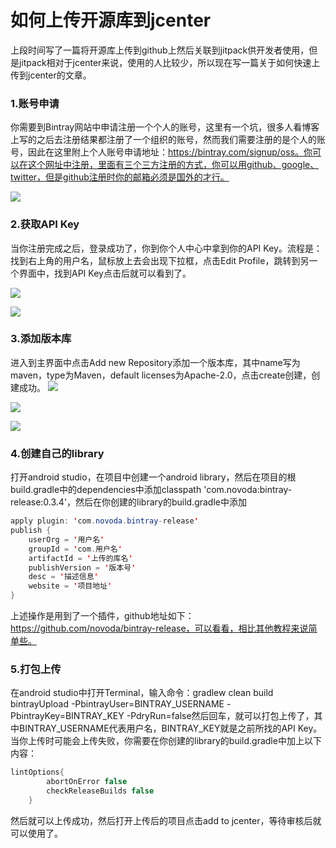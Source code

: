 # 如何上传开源库到jcenter
上段时间写了一篇将开源库上传到github上然后关联到jitpack供开发者使用，但是jitpack相对于jcenter来说，使用的人比较少，所以现在写一篇关于如何快速上传到jcenter的文章。
<!--more-->
### 1.账号申请
你需要到Bintray网站中申请注册一个个人的账号，这里有一个坑，很多人看博客上写的之后去注册结果都注册了一个组织的账号，然而我们需要注册的是个人的账号，因此在这里附上个人账号申请地址：https://bintray.com/signup/oss。你可以在这个网址中注册，里面有三个三方注册的方式，你可以用github、google、twitter，但是github注册时你的邮箱必须是国外的才行。 

![](http://ww4.sinaimg.cn/large/006HJ39wgy1ffcw8kgo58j30l90fg750.jpg)
### 2.获取API Key
当你注册完成之后，登录成功了，你到你个人中心中拿到你的API Key。流程是：找到右上角的用户名，鼠标放上去会出现下拉框，点击Edit Profile，跳转到另一个界面中，找到API Key点击后就可以看到了。

![](http://ww2.sinaimg.cn/large/006HJ39wgy1ffcw8k0obkj307h08o74i.jpg)

![](http://ww1.sinaimg.cn/large/006HJ39wgy1ffcw8k16aij30pb08oq38.jpg)
### 3.添加版本库
进入到主界面中点击Add new Repository添加一个版本库，其中name写为maven，type为Maven，default licenses为Apache-2.0，点击create创建，创建成功。
![](http://ww3.sinaimg.cn/large/006HJ39wgy1ffcwfy7bwaj30g605qq30.jpg)

![](http://ww3.sinaimg.cn/large/006HJ39wgy1ffcwfyfqrxj30gp0h0gmf.jpg)

![](http://ww4.sinaimg.cn/large/006HJ39wgy1ffcwfyfpixj30x306s3yv.jpg)
### 4.创建自己的library
打开android studio，在项目中创建一个android library，然后在项目的根build.gradle中的dependencies中添加classpath 'com.novoda:bintray-release:0.3.4'，然后在你创建的library的build.gradle中添加

```java
apply plugin: 'com.novoda.bintray-release'
publish {
    userOrg = '用户名'
    groupId = 'com.用户名'
    artifactId = '上传的库名'
    publishVersion = '版本号'
    desc = '描述信息'
    website = '项目地址'
}
```

上述操作是用到了一个插件，github地址如下：https://github.com/novoda/bintray-release，可以看看，相比其他教程来说简单些。
### 5.打包上传
在android studio中打开Terminal，输入命令：gradlew clean build bintrayUpload -PbintrayUser=BINTRAY_USERNAME -PbintrayKey=BINTRAY_KEY -PdryRun=false然后回车，就可以打包上传了，其中BINTRAY_USERNAME代表用户名，BINTRAY_KEY就是之前所找的API Key。当你上传时可能会上传失败，你需要在你创建的library的build.gradle中加上以下内容：

```java
lintOptions{
        abortOnError false
        checkReleaseBuilds false
    }
```

然后就可以上传成功，然后打开上传后的项目点击add to jcenter，等待审核后就可以使用了。